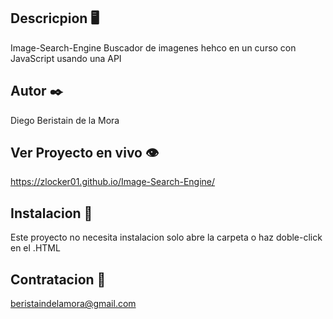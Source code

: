 
## Descricpion 🖥️

Image-Search-Engine
Buscador de imagenes hehco en un curso con JavaScript usando una API

## Autor ✒️

Diego Beristain de la Mora

## Ver Proyecto en vivo 👁️

https://zlocker01.github.io/Image-Search-Engine/

## Instalacion 🔌

Este proyecto no necesita instalacion solo abre la carpeta o haz doble-click en el .HTML

## Contratacion 📧

beristaindelamora@gmail.com
